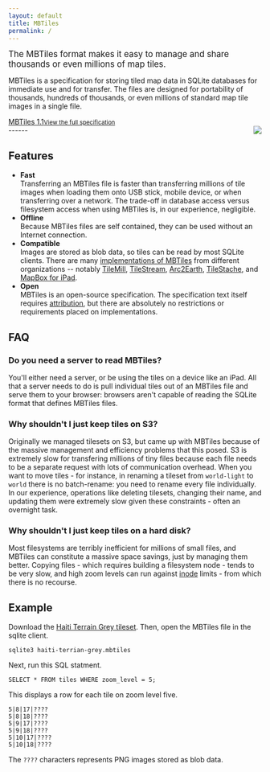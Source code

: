 ```yaml
---
layout: default
title: MBTiles
permalink: /
---
```

<div class='clearfix'>
<div class='col-2' markdown='1'>
<big>The MBTiles format makes it easy to manage and share thousands or even millions of map tiles.</big>

MBTiles is a specification for storing tiled map data in SQLite databases
for immediate use and for transfer. The files are designed for portability
of thousands, hundreds of thousands, or even millions of standard map tile
images in a single file.

<div class='centered'><a class='button' href='http://ds.io/nH1vCM'>MBTiles 1.1<small>View the full specification</small></a></div>
</div>

<img src='{{site.baseurl}}/images/mbtiles.png' class='centered' style='float:right;' />
</div>
------

## Features

<ul class='checklist'>
  <li class='check'><b>Fast</b><br/> Transferring an MBTiles file is faster than transferring millions of tile images when loading them onto USB stick, mobile device, or when transferring over a network. The trade-off in database access versus filesystem access when using MBTiles is, in our experience, negligible.</li>
  <li class='check'><b>Offline</b><br/> Because MBTiles files are self contained, they can be used without an Internet connection.</li>
  <li class='check'><b>Compatible</b><br/> Images are stored as blob data, so tiles can be read by most SQLite clients. There are many <a href='http://ds.io/phCn8G'>implementations of MBTiles</a> from different organizations -- notably <a href='http://tilemill.com'>TileMill</a>, <a href='http://mapbox.com/#/tilestream'>TileStream</a>, <a href='http://www.arc2earth.com/'>Arc2Earth</a>, <a href='http://tilestache.org/'>TileStache</a>, and <a href='http://mapbox.com/ipad'>MapBox for iPad</a>.</li>
  <li class='check'><b>Open</b><br/> MBTiles is an open-source specification. The specification text itself requires <a href='http://ds.io/r8AtMB'>attribution</a>, but there are absolutely no restrictions or requirements placed on implementations.</li>
</ul>

## FAQ

<h3>Do you need a server to read MBTiles?</h3>
<p>You'll either need a server, or be using the tiles on a device like an iPad. All that a
server needs to do is pull individual tiles out of an MBTiles file and serve them to your browser:
browsers aren't capable of reading the SQLite format that defines MBTiles files.</p>
<h3>Why shouldn't I just keep tiles on S3?</h3>
<p>Originally we managed tilesets on S3, but came up with MBTiles because
of the massive management and efficiency problems that this posed. S3 is extremely
slow for transfering millions of tiny files because each file needs to be a separate
request with lots of communication overhead. When you want to move tiles - for instance,
in renaming a tileset from <code>world-light</code> to <code>world</code> there is no
batch-rename: you need to rename every file individually. In our experience,
operations like deleting tilesets, changing their name, and updating them
were extremely slow given these constraints - often an overnight task.</p>
<h3>Why shouldn't I just keep tiles on a hard disk?</h3>
<p>Most filesystems are terribly inefficient for millions of small files, and
MBTiles can constitute a massive space savings, just by managing them better.
Copying files - which requires building a filesystem node - tends to be very slow,
and high zoom levels can run against <a href='http://en.wikipedia.org/wiki/Inode'>inode</a>
limits - from which there is no recourse.</p>

## Example
Download the [Haiti Terrain Grey tileset](http://a.tiles.mapbox.com/mapbox/download/haiti-terrain-grey.mbtiles). Then, open the MBTiles file in the sqlite client.

    sqlite3 haiti-terrian-grey.mbtiles

Next, run this SQL statment.

    SELECT * FROM tiles WHERE zoom_level = 5;

This displays a row for each tile on zoom level five.

    5|8|17|????
    5|8|18|????
    5|9|17|????
    5|9|18|????
    5|10|17|????
    5|10|18|????

The `????` characters represents PNG images stored as blob data.


